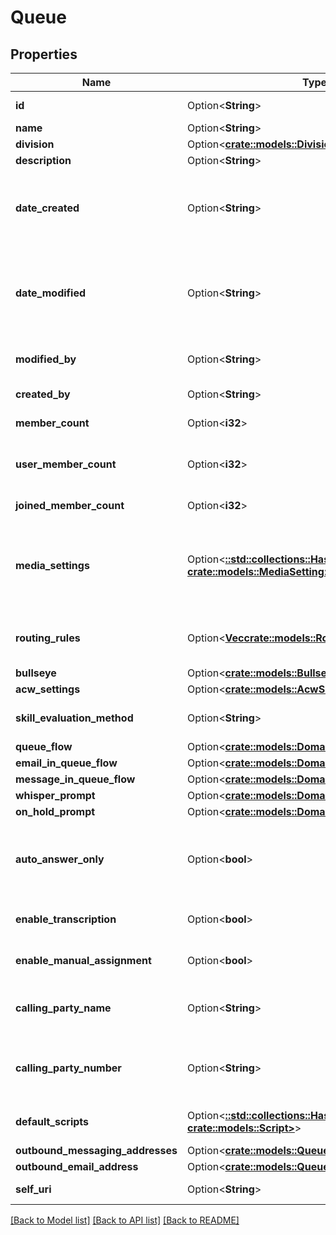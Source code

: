 # Queue

## Properties

Name | Type | Description | Notes
------------ | ------------- | ------------- | -------------
**id** | Option<**String**> | The globally unique identifier for the object. | [optional][readonly]
**name** | Option<**String**> |  | [optional]
**division** | Option<[**crate::models::Division**](Division.md)> |  | [optional]
**description** | Option<**String**> | The queue description. | [optional]
**date_created** | Option<**String**> | The date the queue was created. Date time is represented as an ISO-8601 string. For example: yyyy-MM-ddTHH:mm:ss[.mmm]Z | [optional]
**date_modified** | Option<**String**> | The date of the last modification to the queue. Date time is represented as an ISO-8601 string. For example: yyyy-MM-ddTHH:mm:ss[.mmm]Z | [optional]
**modified_by** | Option<**String**> | The ID of the user that last modified the queue. | [optional]
**created_by** | Option<**String**> | The ID of the user that created the queue. | [optional]
**member_count** | Option<**i32**> | The total number of members in the queue. | [optional][readonly]
**user_member_count** | Option<**i32**> | The number of user members (i.e., non-group members) in the queue. | [optional][readonly]
**joined_member_count** | Option<**i32**> | The number of joined members in the queue. | [optional][readonly]
**media_settings** | Option<[**::std::collections::HashMap<String, crate::models::MediaSetting>**](MediaSetting.md)> | The media settings for the queue. Valid key values: CALL, CALLBACK, CHAT, EMAIL, MESSAGE, SOCIAL_EXPRESSION, VIDEO_COMM | [optional]
**routing_rules** | Option<[**Vec<crate::models::RoutingRule>**](RoutingRule.md)> | The routing rules for the queue, used for routing to known or preferred agents. | [optional]
**bullseye** | Option<[**crate::models::Bullseye**](Bullseye.md)> |  | [optional]
**acw_settings** | Option<[**crate::models::AcwSettings**](AcwSettings.md)> |  | [optional]
**skill_evaluation_method** | Option<**String**> | The skill evaluation method to use when routing conversations. | [optional]
**queue_flow** | Option<[**crate::models::DomainEntityRef**](DomainEntityRef.md)> |  | [optional]
**email_in_queue_flow** | Option<[**crate::models::DomainEntityRef**](DomainEntityRef.md)> |  | [optional]
**message_in_queue_flow** | Option<[**crate::models::DomainEntityRef**](DomainEntityRef.md)> |  | [optional]
**whisper_prompt** | Option<[**crate::models::DomainEntityRef**](DomainEntityRef.md)> |  | [optional]
**on_hold_prompt** | Option<[**crate::models::DomainEntityRef**](DomainEntityRef.md)> |  | [optional]
**auto_answer_only** | Option<**bool**> | Specifies whether the configured whisper should play for all ACD calls, or only for those which are auto-answered. | [optional]
**enable_transcription** | Option<**bool**> | Indicates whether voice transcription is enabled for this queue. | [optional]
**enable_manual_assignment** | Option<**bool**> | Indicates whether manual assignment is enabled for this queue. | [optional]
**calling_party_name** | Option<**String**> | The name to use for caller identification for outbound calls from this queue. | [optional]
**calling_party_number** | Option<**String**> | The phone number to use for caller identification for outbound calls from this queue. | [optional]
**default_scripts** | Option<[**::std::collections::HashMap<String, crate::models::Script>**](Script.md)> | The default script Ids for the communication types. | [optional]
**outbound_messaging_addresses** | Option<[**crate::models::QueueMessagingAddresses**](QueueMessagingAddresses.md)> |  | [optional]
**outbound_email_address** | Option<[**crate::models::QueueEmailAddress**](QueueEmailAddress.md)> |  | [optional]
**self_uri** | Option<**String**> | The URI for this object | [optional][readonly]

[[Back to Model list]](../README.md#documentation-for-models) [[Back to API list]](../README.md#documentation-for-api-endpoints) [[Back to README]](../README.md)


